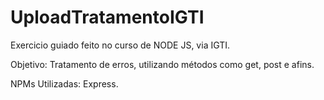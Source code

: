 # UploadTratamentoIGTI

Exercicio guiado feito no curso de NODE JS, via IGTI.


Objetivo: Tratamento de erros, utilizando métodos como get, post e afins.

NPMs Utilizadas: Express.
